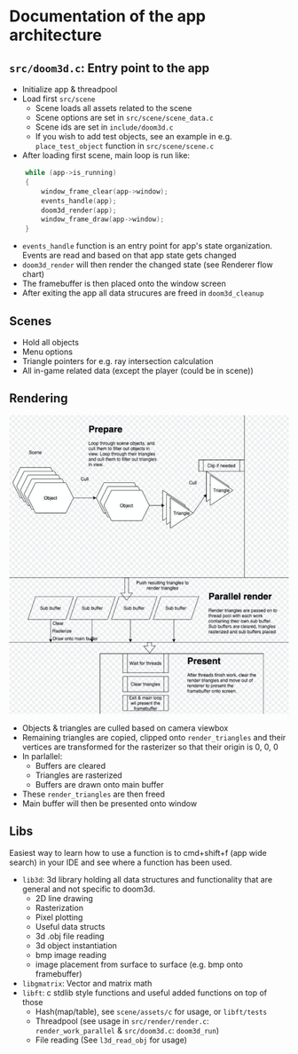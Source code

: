 # Documentation of the app architecture

## `src/doom3d.c`: Entry point to the app

- Initialize app & threadpool
- Load first `src/scene`
  - Scene loads all assets related to the scene
  - Scene options are set in `src/scene/scene_data.c`
  - Scene ids are set in `include/doom3d.c`
  - If you wish to add test objects, see an example in e.g. `place_test_object` function in `src/scene/scene.c`
- After loading first scene, main loop is run like:

```c
	while (app->is_running)
	{
		window_frame_clear(app->window);
		events_handle(app);
		doom3d_render(app);
		window_frame_draw(app->window);
	}
```

- `events_handle` function is an entry point for app's state organization. Events are read and based on that app state gets changed
- `doom3d_render` will then render the changed state (see Renderer flow chart)
- The framebuffer is then placed onto the window screen
- After exiting the app all data strucures are freed in `doom3d_cleanup`

## Scenes

- Hold all objects
- Menu options
- Triangle pointers for e.g. ray intersection calculation
- All in-game related data (except the player (could be in scene))

## Rendering

![Render flowchart](assets/img/render_architecture.jpg)

- Objects & triangles are culled based on camera viewbox
- Remaining triangles are copied, clipped onto `render_triangles` and their vertices are transformed for the rasterizer so that their origin is 0, 0, 0
- In parlallel:
  - Buffers are cleared
  - Triangles are rasterized
  - Buffers are drawn onto main buffer
- These `render_triangles` are then freed
- Main buffer will then be presented onto window

## Libs

Easiest way to learn how to use a function is to cmd+shift+f (app wide search) in your IDE and see where a function has been used.

- `lib3d`: 3d library holding all data structures and functionality that are general and not specific to doom3d.
  - 2D line drawing
  - Rasterization
  - Pixel plotting
  - Useful data structs
  - 3d .obj file reading
  - 3d object instantiation
  - bmp image reading
  - image placement from surface to surface (e.g. bmp onto framebuffer)
- `libgmatrix`: Vector and matrix math
- `libft`: c stdlib style functions and useful added functions on top of those
  - Hash(map/table), see `scene/assets/c` for usage, or `libft/tests`
  - Threadpool (see usage in `src/render/render.c`: `render_work_parallel` & `src/doom3d.c`: `doom3d_run`)
  - File reading (See `l3d_read_obj` for usage)
